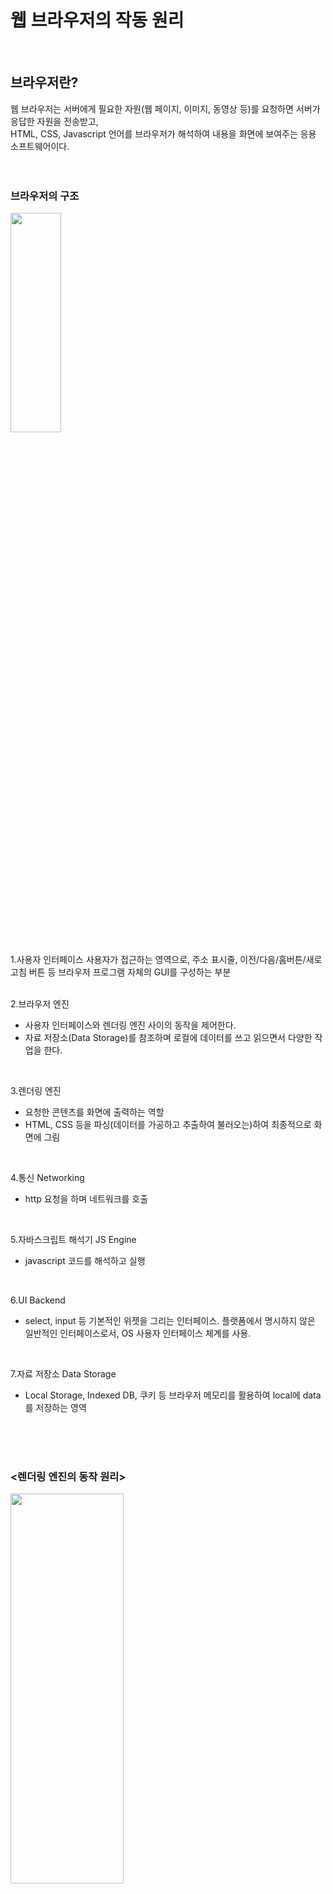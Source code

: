 # 웹 브라우저의 작동 원리
<br/>

## 브라우저란?

웹 브라우저는 서버에게 필요한 자원(웹 페이지, 이미지, 동영상 등)를 요청하면 서버가 응답한 자원을 전송받고,    
HTML, CSS, Javascript 언어를 브라우저가 해석하여 내용을 화면에 보여주는 응용 소프트웨어이다.
<br/>
<br/>
<br/>
 
### 브라우저의 구조   
<img src="https://user-images.githubusercontent.com/101058125/187609484-200283e5-0a90-49a6-bb3e-a72fd8659f86.png" width="40%" height="30%" title="px(픽셀) 크기 설정" alt=""></img> 

1.사용자 인터페이스
사용자가 접근하는 영역으로, 주소 표시줄, 이전/다음/홈버튼/새로고침 버튼 등 브라우저 프로그램 자체의 GUI를 구성하는 부분
<br/>
<br/>

2.브라우저 엔진
- 사용자 인터페이스와 렌더링 엔진 사이의 동작을 제어한다.
- 자료 저장소(Data Storage)를 참조하며 로컬에 데이터를 쓰고 읽으면서 다양한 작업을 한다.
<br/>

3.렌더링 엔진
- 요청한 콘텐츠를 화면에 출력하는 역할
- HTML, CSS 등을 파싱(데이터를 가공하고 추출하여 불러오는)하여 최종적으로 화면에 그림
<br/>

4.통신 Networking
- http 요청을 하며 네트워크를 호출
<br/>

5.자바스크립트 해석기 JS Engine
- javascript 코드를 해석하고 실행
<br/>

6.UI Backend
- select, input 등 기본적인 위젯을 그리는 인터페이스. 플랫폼에서 명시하지 않은 일반적인 인터페이스로서, OS 사용자 인터페이스 체계를 사용.
<br/>

7.자료 저장소 Data Storage
- Local Storage, Indexed DB, 쿠키 등 브라우저 메모리를 활용하여 local에 data를 저장하는 영역
<br/>
<br/>
<br/>


### <렌더링 엔진의 동작 원리>    
<img src="https://user-images.githubusercontent.com/101058125/187609676-29d8b459-b8e8-4e76-9c97-1d5d331df2f9.png" width="60%" height="40%" title="px(픽셀) 크기 설정" alt=""></img>   
###### 이는 렌더링 엔진의 크게 나눈 동작 과정으로, 각 단계에 해당하는 설명을 더 세부적이게 나누어 아래에 할 예정
<br/>
<br/>


<img src="https://user-images.githubusercontent.com/101058125/187609692-7b19335e-1afa-49ae-8bbf-788ef2fc8d2f.png" width="80%" height="60%" title="px(픽셀) 크기 설정" alt=""></img>   
###### 웹킷 엔진(크롬, 사파리용 렌더링 엔진)의 세부적인 과정 예시


① 브라우저는 서버로부터 HTML 문서를 모두 전달 받는다. 렌더링 엔진은 전달받은 *HTML 문서를 파싱하여(브라우저가 코드를 이해하고 사용할 수 있는 구조로 변환하여) *DOM 트리를 구축한다.   
② 외부 CSS 파일과 함께 포함된 스타일 요소를 파싱한다.    
③ DOM 트리와 ②의 결과물(CSSOM)을 합쳐 *렌더 트리를 구축한다.   
④ 렌더 트리의 각 *노드에 대해서 화면 상에서 어디에 배치할 지 결정한다.    
⑤ UI백엔드에서 렌더 트리를 그리게 되고, 화면에 우리가 볼 수 있도록 출력된다.   
<br/>
<br/>


① HTML 파싱 후 DOM 트리 구축
*파싱
- 문서 파싱: 브라우저가 코드를 이해하고 사용할 수 있는 구조로 변환하는 것을 의미. 
    - 파싱 결과는 보통 문서 구조를 나타내는 *노드 트리인데 파싱 트리(parse tree) 또는 문법 트리(syntax tree)라고 부른다.
    - 노드 트리 : 노드는 트리 구조로 정렬되기도 한다. 노드는 하나의 자료 구조에 포함된 정보를 표현한다. 이 노드들은 값이나 조건을 포함할 수 있으며 다른 독립된 자료 구조의 역할을 할 가능성이 있다.   
<br/>

￼![helloworld-59361-5](https://user-images.githubusercontent.com/101058125/187609714-ea1469f9-4df3-4994-908b-f8f1fb809166.png).  

###### 수학 표현식을 파싱한 트리 노드 예시


*DOM(Document Object Model)
- 크게는 웹 브라우저가 HTML 페이지를 인식하는 방식을 의미하며, 좁게는 document 객체와 관련된 객체의 집합이다
    - Document Object란 <html>, <body> 등 html 문서들의 태그들을 Javascript가 이용할 수 있는 객체(object)로 만든 것
    - DOM은 웹 페이지를 스크립트 또는 프로그래밍 언어들에서 사용될 수 있게 연결시켜주는 역할을 담당
    - 문서의 모든 element - 전체 문서, 헤드, 문서 안의 table, table header, table cell 안의 text - 는 문서를 위한 document object model 의 한 부분이다. 

*DOM 트리
- DOM을 트리 구조화 시킨 것

<img src="https://user-images.githubusercontent.com/101058125/187609738-de8abf9b-599b-4662-958f-d3771c934481.png" width="40%" height="30%" title="px(픽셀) 크기 설정" alt=""></img>  
 <br/>



② 외부 CSS 파일과 함께 포함된 스타일 요소를 파싱한다 : CSSOM(CSS Object Model) 생성
- ①에서 HTML로 DOM을 생성하는 과정처럼 CSS에도 이루어지는 과정이다
- 브라우저가 이해하고 처리할 수 있는 형식(Style Rules)로 변환된다 
<br/>



③ DOM 트리와 ②의 결과물(CSSOM)을 합쳐 *렌더 트리를 구축한다. 
- DOM(내용을 구성)과 CSSOM(스타일을 구성)이 합쳐지는 과정 진행한다.
- DOM + CSSOM => Render Tree(브라우저가 앞의 두가지를 병합하여 화면에 픽셀을 렌더링 하기 위한 마지막 단계)
 <br/>


*Render Tree 구축 과정   
1.DOM 트리를 읽으며 각 노드들에 표시를한다.   
2.표시된 노드들에 CSSOM 스타일 규칙을 알맞게 적용한다.    
3.표시된 노드들을 콘텐츠와 스타일이 적용된 상태를 내보낸다.   
<br/>


④ 렌더 트리의 각 *노드에 대해서 화면 상에서 어디에 배치할 지 결정한다.
- 객체들에 위치와 크기를 결정해주어 화면 어디에 배치될 지 결정

⑤ UI백엔드에서 렌더 트리를 그리게 되고, 화면에 우리가 볼 수 있도록 출력된다.
- 렌더 트리의 각 노드들이 화면의 픽셀로 나타나고, 렌더 트리를 그리는 과정이 완료되면 화면에 우리가 보는 콘텐츠가 표현되는 것이다

 <br/>
 <br/>
 <br/>
 
참고 : https://d2.naver.com/helloworld/59361
